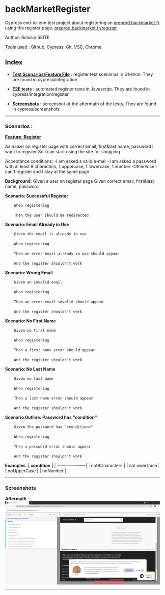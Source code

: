 # backMarketRegister

Cypress end-to-end test project about registering on [preprod.backmarket.fr](https://preprod.backmarket.fr/register) using the register page. [preprod.backmarket.fr/register](preprod.backmarket.fr/register)

Author: Romain SEITE

Tools used : Github, Cypress, Git, VSC, Chrome

## Index

* [**Test Scenarios/Feature File**](cypress/integration/register.feature) : register test scenarios in Gherkin. They are found in cypress/integration

* [**E2E tests**](cypress/integration/register/register.spec.js) : automated register tests in Javascript. They are found in cypress/integration/register

* [**Screenshots**](#Screenshots) : screenshot of the aftermath of the tests. They are found in cypress/screenshots

- - - - - - - - - - - - - - - - - - - - - - - - - - - - - - -

### Scenarios :

[**Feature: Register**](cypress/integration/register.feature)

  As a user on register page with correct email, first&last name, password
  I want to register
  So I can start using the site for shopping

  Acceptance conditions:
    -I am asked a valid e-mail
    -I am asked a password with at least 8 characters, 1 uppercase, 1 lowercase, 1 number
    -Otherwise I can't register and I stay at the same page
    
**Background:**
        Given a user on register page
        Given correct email, first&last name, password
    
**Scenario: Successful Register**

        When registering
        
        Then the user should be redirected
        
**Scenario: Email Already in Use**

        Given the email is already in use
        
        When registering
        
        Then an error email already in use should appear
        
        And the register shouldn't work

**Scenario: Wrong Email**

        Given an invalid email
        
        When registering
        
        Then an error email invalid should appear
        
        And the register shouldn't work

**Scenario: No First Name**

        Given no first name
        
        When registering
        
        Then a first name error should appear
        
        And the register shouldn't work

**Scenario: No Last Name**

        Given no last name
        
        When registering
        
        Then a last name error should appear
        
        And the register shouldn't work
    
**Scenario Outline: Password has "condition"**

        Given the password has "<condition>"
        
        When registering
        
        Then a password error should appear
        
        And the register shouldn't work

   **Examples**: 
| **condition**  |
| :--------------|
| not8Characters |
| noLowerCase    |
| noUpperCase    |
| noNumber       |

- - - - - - - - - - - - - - - - - - - - - - - - - - - - - - -

### Screenshots

**Aftermath** :
![aftermath](cypress/screenshots/aftermath.png)


- - - - - - - - - - - - - - - - - - - - - - - - - - - - - - -
